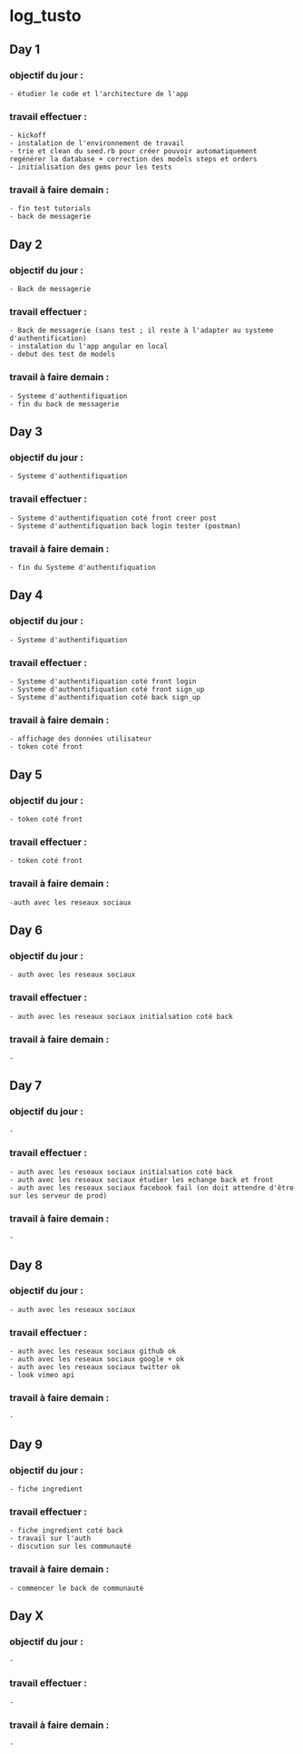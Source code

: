 # log_tusto

## Day 1

### objectif du jour :
    - étudier le code et l'architecture de l'app 
### travail effectuer :
    - kickoff
    - instalation de l'environnement de travail
    - trie et clean du seed.rb pour créer pouvoir automatiquement regénérer la database + correction des models steps et orders
    - initialisation des gems pour les tests
### travail à faire demain :
    - fin test tutorials
    - back de messagerie
    
## Day 2
### objectif du jour :
    - Back de messagerie
### travail effectuer :
    - Back de messagerie (sans test ; il reste à l'adapter au systeme d'authentification)
    - instalation du l'app angular en local 
    - debut des test de models
### travail à faire demain :
    - Systeme d'authentifiquation 
    - fin du back de messagerie

## Day 3
### objectif du jour :
    - Systeme d'authentifiquation
### travail effectuer :
    - Systeme d'authentifiquation coté front creer post
    - Systeme d'authentifiquation back login tester (postman)
### travail à faire demain :
    - fin du Systeme d'authentifiquation    
    
## Day 4
### objectif du jour :
    - Systeme d'authentifiquation
### travail effectuer :
    - Systeme d'authentifiquation coté front login
    - Systeme d'authentifiquation coté front sign_up
    - Systeme d'authentifiquation coté back sign_up
### travail à faire demain :
    - affichage des données utilisateur
    - token coté front
    
## Day 5

### objectif du jour :
    - token coté front
### travail effectuer :
    - token coté front
### travail à faire demain :
    -auth avec les reseaux sociaux

## Day 6

### objectif du jour :
    - auth avec les reseaux sociaux
### travail effectuer :
    - auth avec les reseaux sociaux initialsation coté back
### travail à faire demain :
    -
    
## Day 7

### objectif du jour :
    - 
### travail effectuer :
    - auth avec les reseaux sociaux initialsation coté back
    - auth avec les reseaux sociaux étudier les echange back et front
    - auth avec les reseaux sociaux facebook fail (on doit attendre d'être sur les serveur de prod)
### travail à faire demain :
    -

## Day 8

### objectif du jour :
    - auth avec les reseaux sociaux 
### travail effectuer :
    - auth avec les reseaux sociaux github ok
    - auth avec les reseaux sociaux google + ok
    - auth avec les reseaux sociaux twitter ok
    - look vimeo api
### travail à faire demain :
    - 
    
## Day 9

### objectif du jour :
    - fiche ingredient 
### travail effectuer :
    - fiche ingredient coté back
    - travail sur l'auth
    - discution sur les communauté
### travail à faire demain :
    - commencer le back de communauté
    
    
    
    
    
## Day X

### objectif du jour :
    - 
### travail effectuer :
    - 
### travail à faire demain :
    -